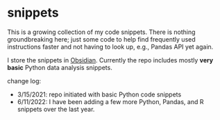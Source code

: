 # snippets

This is a growing collection of my code snippets. There is nothing groundbreaking here; just some code to help find frequently used instructions faster and not having to look up, e.g., Pandas API yet again. 

I store the snippets in [Obsidian](https://obsidian.md/). Currently the repo includes mostly __very basic__ Python data analysis snippets. 

change log: 
- 3/15/2021: repo initiated with basic Python code snippets
- 6/11/2022: I have been adding a few more Python, Pandas, and R snippets over the last year.
